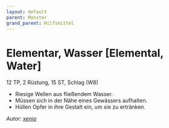 ```yaml
---
layout: default
parent: Monster
grand_parent: Hilfsmittel
---
```


# Elementar, Wasser [Elemental, Water]
12 TP, 2 Rüstung, 15 ST, Schlag (W8)
- Riesige Wellen aus fließendem Wasser.
- Müssen sich in der Nähe eines Gewässers aufhalten.
- Hüllen Opfer in ihre Gestalt ein, um sie zu ertränken.

*Autor: [xenio](https://xenioinabottle.blogspot.com)*
